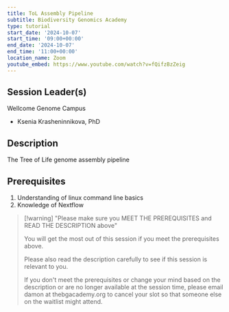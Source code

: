 ```yaml
---
title: ToL Assembly Pipeline
subtitle: Biodiversity Genomics Academy
type: tutorial
start_date: '2024-10-07'
start_time: '09:00+00:00'
end_date: '2024-10-07'
end_time: '11:00+00:00'
location_name: Zoom
youtube_embed: https://www.youtube.com/watch?v=fQifzBzZeig
---
```


## Session Leader(s)

Wellcome Genome Campus

- Ksenia Krasheninnikova, PhD

## Description

The Tree of Life genome assembly pipeline

## Prerequisites

1. Understanding of linux command line basics
2. Knowledge of Nextflow

> [!warning] "Please make sure you MEET THE PREREQUISITES and READ THE DESCRIPTION above"
>
> You will get the most out of this session if you meet the prerequisites above.
>
> Please also read the description carefully to see if this session is relevant to you.
>
> If you don't meet the prerequisites or change your mind based on the description or are no longer available at the session time, please email damon at thebgacademy.org to cancel your slot so that someone else on the waitlist might attend.

